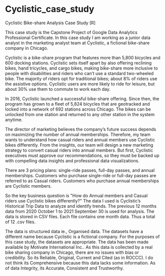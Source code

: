 # Cyclistic_case_study
Cyclistic Bike-share Analysis Case Study [R]

This case study is the Capstone Project of Google Data Analytics Professional Certificate. In this case study I am working as a junior data analyst in the marketing analyst team at Cyclistic, a fictional bike-share company in Chicago.

Cyclistic is a bike-share program that features more than 5,800 bicycles and 600 docking stations. Cyclistic sets itself apart by also offering reclining bikes, hand tricycles, and cargo bikes, making bike-share more inclusive to people with disabilities and riders who can’t use a standard two-wheeled bike. The majority of riders opt for traditional bikes; about 8% of riders use the assistive options. Cyclistic users are more likely to ride for leisure, but about 30% use them to commute to work each day.

In 2016, Cyclistic launched a successful bike-share offering. Since then, the program has grown to a fleet of 5,824 bicycles that are geotracked and locked into a network of 692 stations across Chicago. The bikes can be unlocked from one station and returned to any other station in the system anytime.

The director of marketing believes the company’s future success depends on maximizing the number of annual memberships. Therefore, my team wants to understand how casual riders and annual members use Cyclistic bikes differently. From the insights, our team will design a new marketing strategy to convert casual riders into annual members. But first, Cyclistic executives must approve our recommendations, so they must be backed up with compelling data insights and professional data visualizations.

There are 3 pricing plans: single-ride passes, full-day passes, and annual memberships. Customers who purchase single-ride or full-day passes are referred to as Casual riders. Customers who purchase annual memberships are Cyclistic members.

So the key business question is "How do Annual members and Casual riders use Cyclistic bikes differently?"
The data I used is Cyclistic’s Historical Trip Data to analyze and identify trends. The previous 12 months data from 2020 October 1 to 2021 September 30 is used for analysis. The data is stored in CSV files. Each file contains one month data. Thus a total of 12 .csv files.

The data is structured data ie., Organised data. The datasets have a different name because Cyclistic is a fictional company. For the purposes of this case study, the datasets are appropriate. The data has been made available by Motivate International Inc.. As this data is collected by a real bike sharing company in Chicago, there are no issues with bias or credibility. So its Reliable, Original, Current and Cited (as in ROCCC). I do not think its Comprehensive because this data lacks some information. As of data Integrity, its Accurate, Consistent and Trustworthy.
